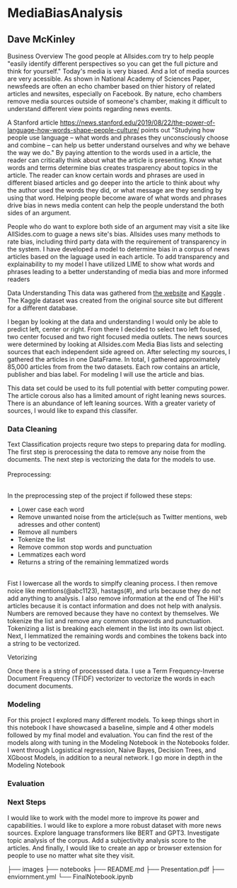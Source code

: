 # MediaBiasAnalysis
## Dave McKinley

Business Overview
The good people at Allsides.com try to help people "easily identify different perspectives so you can get the full picture and think for yourself." Today's media is very biased. And a lot of media sources are very acessible. As shown in National Academy of Sciences Paper, newsfeeds are often an echo chamber based on thier history of related articles and newsites, especially on Facebook. By nature, echo chambers remove media sources outside of someone's chamber, making it difficult to understand different view points regarding news events.

A Stanford article https://news.stanford.edu/2019/08/22/the-power-of-language-how-words-shape-people-culture/ points out "Studying how people use language – what words and phrases they unconsciously choose and combine – can help us better understand ourselves and why we behave the way we do." By paying attention to the words used in a article, the reader can critically think about what the article is presenting. Know what words and terms determine bias creates trasparency about topics in the article. The reader can know certain words and phrases are used in different biased articles and go deeper into the article to think about why the author used the words they did, or what message are they sending by using that word. Helping people become aware of what words and phrases drive bias in news media content can help the people understand the both sides of an argument.

People who do want to explore both side of an argument may visit a site like AllSides.com to guage a news site's bias. Allsides uses many methods to rate bias, including third party data with the requirement of transparency in the system. I have developed a model to determine bias in a corpus of news articles based on the laguage used in each article. To add transparency and explainability to my model I have utilized LIME to show what words and phrases leading to a better understanding of media bias and more informed readers

Data Understanding
This data was gathered from <a href="https://components.one/datasets/all-the-news-2-news-articles-dataset/">the website</a>  and <a href="https://www.kaggle.com/snapcrack/all-the-news">Kaggle</a> . The Kaggle dataset was created from the original source site but different for a different database. 

I began by looking at the data and understanding I would only be able to predict left, center or right. From there I decided to select two left foused, two center focused and two right focused media outlets. The news sources were determined by looking at Allsides.com Media Bias lists and selecting sources that each independent side agreed on. After selecting my sources, I gathered the articles in one DataFrame. In total, I gathered approximately 85,000 articles from from the two datasets. Each row contains an article, publisher and bias label. For modeling I will use the article and bias.

This data set could be used to its full potential with better computing power. The article corous also has a limited amount of right leaning news sources. There is an abundance of left leaning sources. With a greater variety of sources, I would like to expand this classifer.

### Data Cleaning

Text Classification projects requre two steps to preparing data for modling. The first step is prerocessing the data to remove any noise from the documents. The next step is vectorizing the data for the models to use. <br><br>
Preprocessing:<br><br>

In the preprocessing step of the project if followed these steps:<br>
-   Lower case each word
-   Remove unwanted noise from the article(such as Twitter mentions, web adresses and other content)
-   Remove all numbers
-   Tokenize the list
-   Remove common stop words and punctuation
-   Lemmatizes each word
-   Returns a string of the remaining lemmatized words<br><br>
   
Fist I lowercase all the words to simplfy cleaning process. I then remove noice like mentions(@abc1123), hastags(#), and urls because they do not add anything to analysis. I also remove information at the end of The Hill's articles because it is contact information and does not help with analysis. Numbers are removed because they have no context by themselves. We tokenize the list and remove any common stopwords and punctuation.  Tokenizing a list is breaking each element in the list into its own list object. Next, I lemmatized the remaining words and combines the tokens back into a string to be vectorized.

Vetorizing

Once there is a string of processsed data. I use a Term Frequency-Inverse Document Frequency (TFIDF) vectorizer to vectorize the words in each document documents.


### Modeling

For this project I explored many different models. To keep things short in this notebook I have showcased a baseline, simple and 4 other models followed by my final model and evaluation. You can find the rest of the models along with tuning in the Modeling Notebook in the Notebooks folder. I went through Logsistical regression, Naive Bayes, Decision Trees, and XGboost Models, in addition to a neural network. I go more in depth in the Modeling Notebook

### Evaluation


### Next Steps
I would like to work with the model more to improve its power and capabilities. I would like to explore a more robust dataset with more news sources. Explore language transformers like BERT and GPT3. Investigate topic analysis of the corpus. Add a subjectivity analysis score to the articles. And finally, I would like to create an app or browser extension for people to use no matter what site they visit. 



├── images
├── notebooks
├── README.md
├── Presentation.pdf
├── enviornment.yml
└── FinalNotebook.ipynb
